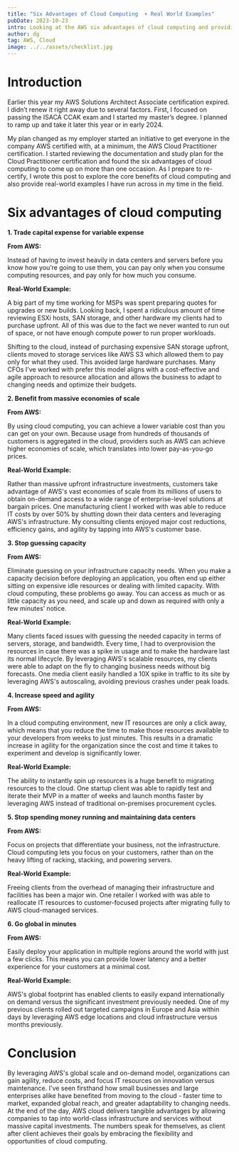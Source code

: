 ```yaml
---
title: "Six Advantages of Cloud Computing  + Real World Examples"
pubDate: 2023-10-23
intro: Looking at the AWS six advantages of cloud computing and providing real-world examples.
author: dg
tag: AWS, Cloud
image: ../../assets/checklist.jpg
---
```


# Introduction

Earlier this year my AWS Solutions Architect Associate certification expired. I didn’t renew it right away due to several factors. First, I focused on passing the ISACA CCAK exam and I started my master’s degree. I planned to ramp up and take it later this year or in early 2024.

My plan changed as my employer started an initiative to get everyone in the company AWS certified with, at a minimum, the AWS Cloud Practitioner certification. I started reviewing the documentation and study plan for the Cloud Practitioner certification and found the six advantages of cloud computing to come up on more than one occasion. As I prepare to re-certify, I wrote this post to explore the core benefits of cloud computing and also provide real-world examples I have run across in my time in the field.

# Six advantages of cloud computing

**1\. Trade capital expense for variable expense**

**From AWS:**

Instead of having to invest heavily in data centers and servers before you know how you’re going to use them, you can pay only when you consume computing resources, and pay only for how much you consume.

**Real-World Example:**

A big part of my time working for MSPs was spent preparing quotes for upgrades or new builds. Looking back, I spent a ridiculous amount of time reviewing ESXi hosts, SAN storage, and other hardware my clients had to purchase upfront. All of this was due to the fact we never wanted to run out of space, or not have enough compute power to run proper workloads.

Shifting to the cloud, instead of purchasing expensive SAN storage upfront, clients moved to storage services like AWS S3 which allowed them to pay only for what they used. This avoided large hardware purchases. Many CFOs I've worked with prefer this model aligns with a cost-effective and agile approach to resource allocation and allows the business to adapt to changing needs and optimize their budgets.

**2\. Benefit from massive economies of scale**

**From AWS:**

By using cloud computing, you can achieve a lower variable cost than you can get on your own. Because usage from hundreds of thousands of customers is aggregated in the cloud, providers such as AWS can achieve higher economies of scale, which translates into lower pay-as-you-go prices.

**Real-World Example:**

Rather than massive upfront infrastructure investments, customers take advantage of AWS's vast economies of scale from its millions of users to obtain on-demand access to a wide range of enterprise-level solutions at bargain prices. One manufacturing client I worked with was able to reduce IT costs by over 50% by shutting down their data centers and leveraging AWS's infrastructure. My consulting clients enjoyed major cost reductions, efficiency gains, and agility by tapping into AWS's customer base.

**3\. Stop guessing capacity**

**From AWS:**

Eliminate guessing on your infrastructure capacity needs. When you make a capacity decision before deploying an application, you often end up either sitting on expensive idle resources or dealing with limited capacity. With cloud computing, these problems go away. You can access as much or as little capacity as you need, and scale up and down as required with only a few minutes’ notice.

**Real-World Example:**

Many clients faced issues with guessing the needed capacity in terms of servers, storage, and bandwidth. Every time, I had to overprovision the resources in case there was a spike in usage and to make the hardware last its normal lifecycle. By leveraging AWS's scalable resources, my clients were able to adapt on the fly to changing business needs without big forecasts. One media client easily handled a 10X spike in traffic to its site by leveraging AWS's autoscaling, avoiding previous crashes under peak loads.

**4\. Increase speed and agility**

**From AWS:**

In a cloud computing environment, new IT resources are only a click away, which means that you reduce the time to make those resources available to your developers from weeks to just minutes. This results in a dramatic increase in agility for the organization since the cost and time it takes to experiment and develop is significantly lower.

**Real-World Example:**

The ability to instantly spin up resources is a huge benefit to migrating resources to the cloud. One startup client was able to rapidly test and iterate their MVP in a matter of weeks and launch months faster by leveraging AWS instead of traditional on-premises procurement cycles.

**5\. Stop spending money running and maintaining data centers**

**From AWS:**

Focus on projects that differentiate your business, not the infrastructure. Cloud computing lets you focus on your customers, rather than on the heavy lifting of racking, stacking, and powering servers.

**Real-World Example:**

Freeing clients from the overhead of managing their infrastructure and facilities has been a major win. One retailer I worked with was able to reallocate IT resources to customer-focused projects after migrating fully to AWS cloud-managed services.

**6\. Go global in minutes**

**From AWS:**

Easily deploy your application in multiple regions around the world with just a few clicks. This means you can provide lower latency and a better experience for your customers at a minimal cost.

**Real-World Example:**

AWS's global footprint has enabled clients to easily expand internationally on demand versus the significant investment previously needed. One of my previous clients rolled out targeted campaigns in Europe and Asia within days by leveraging AWS edge locations and cloud infrastructure versus months previously.

# Conclusion

By leveraging AWS's global scale and on-demand model, organizations can gain agility, reduce costs, and focus IT resources on innovation versus maintenance. I've seen firsthand how small businesses and large enterprises alike have benefited from moving to the cloud - faster time to market, expanded global reach, and greater adaptability to changing needs. At the end of the day, AWS cloud delivers tangible advantages by allowing companies to tap into world-class infrastructure and services without massive capital investments. The numbers speak for themselves, as client after client achieves their goals by embracing the flexibility and opportunities of cloud computing.